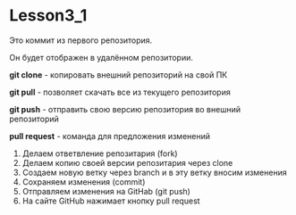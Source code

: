 # Lesson3_1

Это коммит из первого репозитория.

Он будет отображен в удалённом репозитории.

**git clone** - копировать внешний репозиторий на свой ПК

**git pull** - позволяет скачать все из текущего репозитория 

**git push** - отправить свою версию репозитория во внешний репозиторий 

**pull request** - команда для предложения изменений

1. Делаем ответвление репозитария (fork)
2. Делаем копию своей версии репозитария через clone
3. Создаем новую ветку через branch и в эту ветку вносим изменения
4. Сохраняем изменения (commit)
5. Отправляем изменения на GitHab (git push)
6. На сайте GitHub нажимает кнопку pull request 
